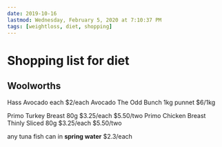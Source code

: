 ```yaml
---
date: 2019-10-16
lastmod: Wednesday, February 5, 2020 at 7:10:37 PM
tags: [weightloss, diet, shopping]
---
```

# Shopping list for diet

## Woolworths
Hass Avocado each						$2/each
Avocado The Odd Bunch 1kg punnet 		$6/1kg

Primo Turkey Breast 80g 				$3.25/each $5.50/two
Primo Chicken Breast Thinly Sliced 80g 	$3.25/each $5.50/two

any tuna fish can in **spring water**	$2.3/each